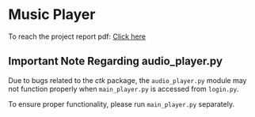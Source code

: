 # Music Player

To reach the project report pdf: [Click here](https://drive.google.com/file/d/15iQXuA_NjABH_IICGowpmvU0algCtj34/view?usp=sharing)

## Important Note Regarding audio_player.py

Due to bugs related to the _ctk_ package, the `audio_player.py` module may not function properly when `main_player.py` is accessed from `login.py`.

To ensure proper functionality, please run `main_player.py` separately.
